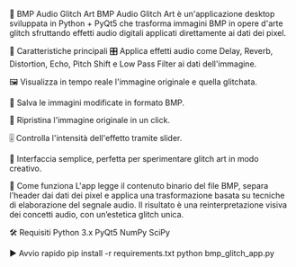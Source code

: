 🎨 BMP Audio Glitch Art
BMP Audio Glitch Art è un'applicazione desktop sviluppata in Python + PyQt5 che trasforma immagini BMP in opere d'arte glitch sfruttando effetti audio digitali applicati direttamente ai dati dei pixel.

🚀 Caratteristiche principali
🎛️ Applica effetti audio come Delay, Reverb, Distortion, Echo, Pitch Shift e Low Pass Filter ai dati dell'immagine.

🖼️ Visualizza in tempo reale l'immagine originale e quella glitchata.

💾 Salva le immagini modificate in formato BMP.

🔄 Ripristina l'immagine originale in un click.

🎚️ Controlla l'intensità dell'effetto tramite slider.

🧪 Interfaccia semplice, perfetta per sperimentare glitch art in modo creativo.

🧠 Come funziona
L'app legge il contenuto binario del file BMP, separa l'header dai dati dei pixel e applica una trasformazione basata su tecniche di elaborazione del segnale audio. Il risultato è una reinterpretazione visiva dei concetti audio, con un’estetica glitch unica.

🛠 Requisiti
Python 3.x
PyQt5
NumPy
SciPy

▶️ Avvio rapido
pip install -r requirements.txt
python bmp_glitch_app.py
